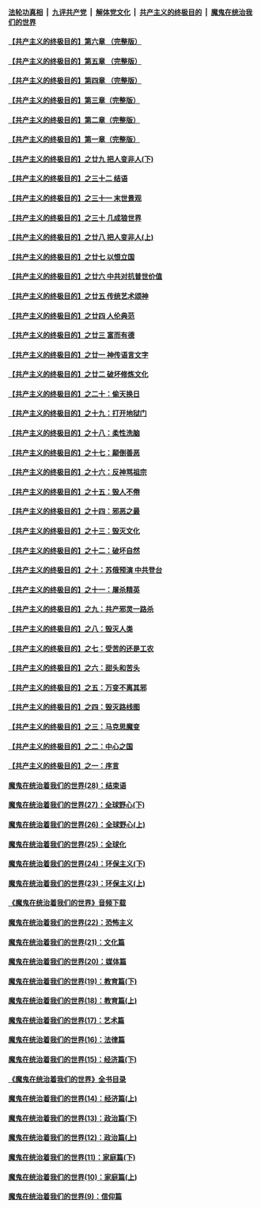 ####  [法轮功真相](../../../../basic/blob/master/README.md?t=09280139) &nbsp;|&nbsp; [九评共产党](../../../../9ping.md/blob/master/README.md?t=09280139) &nbsp;|&nbsp; [解体党文化](../../../../jtdwh.md/blob/master/README.md?t=09280139)  &nbsp;|&nbsp; [共产主义的终极目的](../../../../gczydzjmd.md/blob/master/README.md?t=09280139) &nbsp;|&nbsp; [魔鬼在统治我们的世界](../../../../mgztzwmdsj.md/blob/master/README.md?t=09280139) 

#### [【共产主义的终极目的】第六章 （完整版）](../pages/nsc422/n11428913.md?t=09280139) 

#### [【共产主义的终极目的】第五章 （完整版）](../pages/nsc422/n11428912.md?t=09280139) 

#### [【共产主义的终极目的】第四章 （完整版）](../pages/nsc422/n11428907.md?t=09280139) 

#### [【共产主义的终极目的】第三章（完整版）](../pages/nsc422/n11428848.md?t=09280139) 

#### [【共产主义的终极目的】第二章（完整版）](../pages/nsc422/n11428831.md?t=09280139) 

#### [【共产主义的终极目的】第一章（完整版）](../pages/nsc422/n11417651.md?t=09280139) 

#### [【共产主义的终极目的】之廿九 把人变非人(下)](../pages/nsc422/n11344140.md?t=09280139) 

#### [【共产主义的终极目的】之三十二 结语](../pages/nsc422/n11360535.md?t=09280139) 

#### [【共产主义的终极目的】之三十一 末世景观](../pages/nsc422/n11351129.md?t=09280139) 

#### [【共产主义的终极目的】之三十 几成狼世界](../pages/nsc422/n11348280.md?t=09280139) 

#### [【共产主义的终极目的】之廿八 把人变非人(上)](../pages/nsc422/n11340492.md?t=09280139) 

#### [【共产主义的终极目的】之廿七 以恨立国](../pages/nsc422/n11336944.md?t=09280139) 

#### [【共产主义的终极目的】之廿六 中共对抗普世价值](../pages/nsc422/n11324785.md?t=09280139) 

#### [【共产主义的终极目的】之廿五 传统艺术颂神](../pages/nsc422/n11296396.md?t=09280139) 

#### [【共产主义的终极目的】之廿四 人伦典范](../pages/nsc422/n11296397.md?t=09280139) 

#### [【共产主义的终极目的】之廿三 富而有德](../pages/nsc422/n11283598.md?t=09280139) 

#### [【共产主义的终极目的】之廿一 神传语言文字](../pages/nsc422/n11263265.md?t=09280139) 

#### [【共产主义的终极目的】之廿二 破坏修炼文化](../pages/nsc422/n11245728.md?t=09280139) 

#### [【共产主义的终极目的】之二十：偷天换日](../pages/nsc422/n11238846.md?t=09280139) 

#### [【共产主义的终极目的】之十九：打开地狱门](../pages/nsc422/n11206376.md?t=09280139) 

#### [【共产主义的终极目的】之十八：柔性洗脑](../pages/nsc422/n11199994.md?t=09280139) 

#### [【共产主义的终极目的】之十七：颠倒善恶](../pages/nsc422/n11179782.md?t=09280139) 

#### [【共产主义的终极目的】之十六：反神骂祖宗](../pages/nsc422/n11166798.md?t=09280139) 

#### [【共产主义的终极目的】之十五：毁人不倦](../pages/nsc422/n11166792.md?t=09280139) 

#### [【共产主义的终极目的】之十四：邪恶之最](../pages/nsc422/n11150249.md?t=09280139) 

#### [【共产主义的终极目的】之十三：毁灭文化](../pages/nsc422/n11135227.md?t=09280139) 

#### [【共产主义的终极目的】之十二：破坏自然](../pages/nsc422/n11135214.md?t=09280139) 

#### [【共产主义的终极目的】之十：苏俄预演 中共登台](../pages/nsc422/n11118424.md?t=09280139) 

#### [【共产主义的终极目的】之十一：屠杀精英](../pages/nsc422/n11118442.md?t=09280139) 

#### [【共产主义的终极目的】之九：共产邪灵一路杀](../pages/nsc422/n11114139.md?t=09280139) 

#### [【共产主义的终极目的】之八：毁灭人类](../pages/nsc422/n11108503.md?t=09280139) 

#### [【共产主义的终极目的】之七：受苦的还是工农](../pages/nsc422/n11101809.md?t=09280139) 

#### [【共产主义的终极目的】之六：甜头和苦头](../pages/nsc422/n11096971.md?t=09280139) 

#### [【共产主义的终极目的】之五：万变不离其邪](../pages/nsc422/n11091285.md?t=09280139) 

#### [【共产主义的终极目的】之四：毁灭路线图](../pages/nsc422/n11086284.md?t=09280139) 

#### [【共产主义的终极目的】之三：马克思魔变](../pages/nsc422/n11061941.md?t=09280139) 

#### [【共产主义的终极目的】之二：中心之国](../pages/nsc422/n11047728.md?t=09280139) 

#### [【共产主义的终极目的】之一：序言](../pages/nsc422/n11086077.md?t=09280139) 

#### [魔鬼在统治着我们的世界(28)：结束语](../pages/nsc422/n10936246.md?t=09280139) 

#### [魔鬼在统治着我们的世界(27)：全球野心(下)](../pages/nsc422/n10928319.md?t=09280139) 

#### [魔鬼在统治着我们的世界(26)：全球野心(上)](../pages/nsc422/n10900318.md?t=09280139) 

#### [魔鬼在统治着我们的世界(25)：全球化](../pages/nsc422/n10788205.md?t=09280139) 

#### [魔鬼在统治着我们的世界(24)：环保主义(下)](../pages/nsc422/n10695307.md?t=09280139) 

#### [魔鬼在统治着我们的世界(23)：环保主义(上)](../pages/nsc422/n10688613.md?t=09280139) 

#### [《魔鬼在统治着我们的世界》音频下载](../pages/nsc422/n10635553.md?t=09280139) 

#### [魔鬼在统治着我们的世界(22)：恐怖主义](../pages/nsc422/n10614727.md?t=09280139) 

#### [魔鬼在统治着我们的世界(21)：文化篇](../pages/nsc422/n10597706.md?t=09280139) 

#### [魔鬼在统治着我们的世界(20)：媒体篇](../pages/nsc422/n10586579.md?t=09280139) 

#### [魔鬼在统治着我们的世界(19)：教育篇(下)](../pages/nsc422/n10564808.md?t=09280139) 

#### [魔鬼在统治着我们的世界(18)：教育篇(上)](../pages/nsc422/n10526970.md?t=09280139) 

#### [魔鬼在统治着我们的世界(17)：艺术篇](../pages/nsc422/n10499093.md?t=09280139) 

#### [魔鬼在统治着我们的世界(16)：法律篇](../pages/nsc422/n10485969.md?t=09280139) 

#### [魔鬼在统治着我们的世界(15)：经济篇(下)](../pages/nsc422/n10469975.md?t=09280139) 

#### [《魔鬼在统治着我们的世界》全书目录](../pages/nsc422/n10464261.md?t=09280139) 

#### [魔鬼在统治着我们的世界(14)：经济篇(上)](../pages/nsc422/n10457370.md?t=09280139) 

#### [魔鬼在统治着我们的世界(13)：政治篇(下)](../pages/nsc422/n10448270.md?t=09280139) 

#### [魔鬼在统治着我们的世界(12)：政治篇(上)](../pages/nsc422/n10444576.md?t=09280139) 

#### [魔鬼在统治着我们的世界(11)：家庭篇(下)](../pages/nsc422/n10440961.md?t=09280139) 

#### [魔鬼在统治着我们的世界(10)：家庭篇(上)](../pages/nsc422/n10435448.md?t=09280139) 

#### [魔鬼在统治着我们的世界(9)：信仰篇](../pages/nsc422/n10432159.md?t=09280139) 

